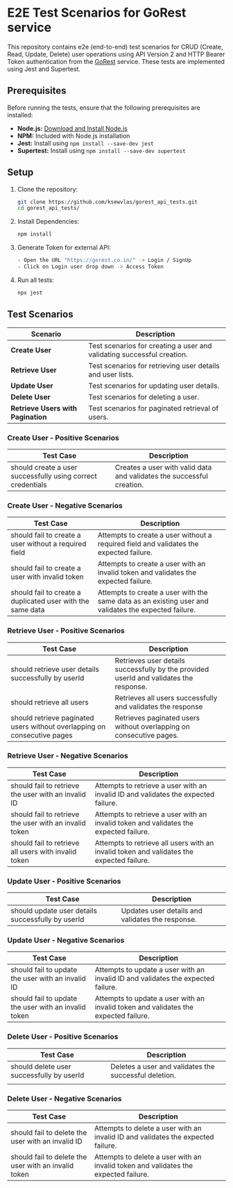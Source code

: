 # E2E Test Scenarios for GoRest service

This repository contains e2e (end-to-end) test scenarios for CRUD (Create, Read, Update, Delete) user operations using API Version 2 and HTTP Bearer Token authentication from the [GoRest](https://gorest.co.in/) service. 
These tests are implemented using Jest and Supertest.

## Prerequisites

Before running the tests, ensure that the following prerequisites are installed:

- **Node.js:** [Download and Install Node.js](https://nodejs.org/)
- **NPM:** Included with Node.js installation
- **Jest:** Install using `npm install --save-dev jest`
- **Supertest:** Install using `npm install --save-dev supertest`

## Setup

1. Clone the repository:

   ```bash
   git clone https://github.com/ksewvlas/gorest_api_tests.git
   cd gorest_api_tests/

2. Install Dependencies:
   ```bash
   npm install
3. Generate Token for external API:
   ```bash
   - Open the URL "https://gorest.co.in/" -> Login / SignUp
   - Click on Login user drop down -> Access Token
4. Run all tests:
   ```bash
   npx jest

## Test Scenarios

| Scenario                           | Description                                                            |
|------------------------------------|------------------------------------------------------------------------|
| **Create User**                    | Test scenarios for creating a user and validating successful creation. |
| **Retrieve User**                  | Test scenarios for retrieving user details and user lists.             |
| **Update User**                    | Test scenarios for updating user details.                              |
| **Delete User**                    | Test scenarios for deleting a user.                                    |
| **Retrieve Users with Pagination** | Test scenarios for paginated retrieval of users.                       |


### Create User - Positive Scenarios
| Test Case                                                    | Description                                                            |
|--------------------------------------------------------------|------------------------------------------------------------------------|
| should create a user successfully using correct credentials  | Creates a user with valid data and validates the successful creation.  |


### Create User - Negative Scenarios
| Test Case                                                  | Description                                                                                         |
|------------------------------------------------------------|-----------------------------------------------------------------------------------------------------|
| should fail to create a user without a required field      | Attempts to create a user without a required field and validates the expected failure.              |
| should fail to create a user with invalid token            | Attempts to create a user with an invalid token and validates the expected failure.                  |
| should fail to create a duplicated user with the same data | Attempts to create a user with the same data as an existing user and validates the expected failure. |


### Retrieve User - Positive Scenarios
| Test Case                                                                | Description                                                                            |
|--------------------------------------------------------------------------|----------------------------------------------------------------------------------------|
| should retrieve user details successfully by userId                      | Retrieves user details successfully by the provided userId and validates the response. |
| should retrieve all users                                                | Retrieves all users successfully and validates the response                            |
| should retrieve paginated users without overlapping on consecutive pages | Retrieves paginated users without overlapping on consecutive pages.                    |

### Retrieve User - Negative Scenarios

| Test Case                                              | Description                                                                              |
|--------------------------------------------------------|------------------------------------------------------------------------------------------|
| should fail to retrieve the user with an invalid ID    | Attempts to retrieve a user with an invalid ID and validates the expected failure.       |
| should fail to retrieve the user with an invalid token | Attempts to retrieve a user with an invalid token and validates the expected failure.    |
| should fail to retrieve all users with invalid token   | Attempts to retrieve all users with an invalid token and validates the expected failure. |


### Update User - Positive Scenarios
| Test Case                                          | Description                                       |
|----------------------------------------------------|---------------------------------------------------|
| should update user details successfully by userId  | Updates user details and validates the response.  |

### Update User - Negative Scenarios
| Test Case                                             | Description                                                                         |
|-------------------------------------------------------|-------------------------------------------------------------------------------------|
| should fail to update the user with an invalid ID     | Attempts to update a user with an invalid ID and validates the expected failure.    |
| should fail to update the user with an invalid token  | Attempts to update a user with an invalid token and validates the expected failure. |


### Delete User - Positive Scenarios
| Test Case                                  | Description                                           |
|--------------------------------------------| ----------------------------------------------------- |
| should delete user successfully by userId  | Deletes a user and validates the successful deletion. |
|                                            |                                                       |

### Delete User - Negative Scenarios
| Test Case                                             | Description                                                                         |
|-------------------------------------------------------|-------------------------------------------------------------------------------------|
| should fail to delete the user with an invalid ID     | Attempts to delete a user with an invalid ID and validates the expected failure.    |
| should fail to delete the user with an invalid token  | Attempts to delete a user with an invalid token and validates the expected failure. |
